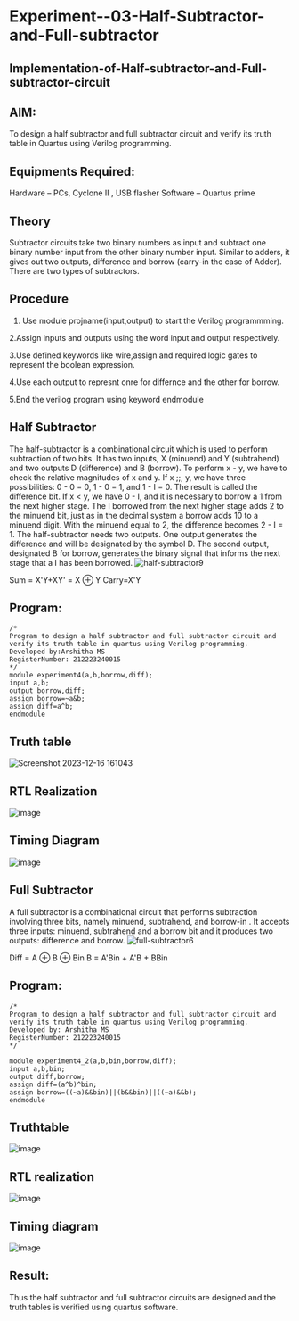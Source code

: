 # Experiment--03-Half-Subtractor-and-Full-subtractor
## Implementation-of-Half-subtractor-and-Full-subtractor-circuit
## AIM:
To design a half subtractor and full subtractor circuit and verify its truth table in Quartus using Verilog programming.

## Equipments Required:
Hardware – PCs, Cyclone II , USB flasher Software – Quartus prime

## Theory
Subtractor circuits take two binary numbers as input and subtract one binary number input from the other binary number input. Similar to adders, it gives out two outputs, difference and borrow (carry-in the case of Adder). There are two types of subtractors.

## Procedure
1. Use module projname(input,output) to start the Verilog programmming.

2.Assign inputs and outputs using the word input and output respectively.

3.Use defined keywords like wire,assign and required logic gates to represent the boolean expression.

4.Use each output to represnt onre for differnce and the other for borrow.

5.End the verilog program using keyword endmodule


## Half Subtractor
The half-subtractor is a combinational circuit which is used to perform subtraction of two bits. It has two inputs, X (minuend) and Y (subtrahend) and two outputs D (difference) and B (borrow). To perform x - y, we have to check the relative magnitudes of x and y. If x ;;, y, we have three possibilities: 0 - 0 = 0, 1 - 0 = 1, and 1 - I = 0. The result is called the difference bit. If x < y, we have 0 - I, and it is necessary to borrow a 1 from the next higher stage. The I borrowed from the next higher stage adds 2 to the minuend bit, just as in the decimal system a borrow adds 10 to a minuend digit. With the minuend equal to 2, the difference becomes 2 - I = 1. The half-subtractor needs two outputs. One output generates the difference and will be designated by the symbol D. The second output, designated B for borrow, generates the binary signal that informs the next stage that a I has been borrowed.
![half-subtractor9](https://user-images.githubusercontent.com/36288975/166112538-58c3bc7c-ee5d-4e6a-ac8d-8e8328efe27a.png)


Sum = X'Y+XY' = X ⊕ Y
Carry=X'Y
## Program:
```
/*
Program to design a half subtractor and full subtractor circuit and verify its truth table in quartus using Verilog programming.
Developed by:Arshitha MS 
RegisterNumber: 212223240015
*/
module experiment4(a,b,borrow,diff);
input a,b;
output borrow,diff;
assign borrow=~a&b;
assign diff=a^b;
endmodule
```
## Truth table
![Screenshot 2023-12-16 161043](https://github.com/arshitha7/Experiment--03-Half-Subtractor-and-Full-subtractor/assets/144979143/cf33108c-a6b1-4c77-827d-537681d2659e)

## RTL Realization
![image](https://github.com/arshitha7/Experiment--03-Half-Subtractor-and-Full-subtractor/assets/144979143/45acdb1b-7757-4681-aca8-d33c597b2f7b)
## Timing Diagram
![image](https://github.com/arshitha7/Experiment--03-Half-Subtractor-and-Full-subtractor/assets/144979143/f0bb935c-d614-47ec-a4f7-9aea4e949253)



## Full Subtractor
A full subtractor is a combinational circuit that performs subtraction involving three bits, namely minuend, subtrahend, and borrow-in . It accepts three inputs: minuend, subtrahend and a borrow bit and it produces two outputs: difference and borrow. 
![full-subtractor6](https://user-images.githubusercontent.com/36288975/166112541-24c68359-3de8-4674-ae22-8272ffc385ed.png)


Diff = A ⊕ B ⊕ Bin B = A'Bin + A'B + BBin


## Program:
```
/*
Program to design a half subtractor and full subtractor circuit and verify its truth table in quartus using Verilog programming.
Developed by: Arshitha MS
RegisterNumber: 212223240015
*/

module experiment4_2(a,b,bin,borrow,diff);
input a,b,bin;
output diff,borrow;
assign diff=(a^b)^bin;
assign borrow=((~a)&&bin)||(b&&bin)||((~a)&&b);
endmodule
```


## Truthtable
![image](https://github.com/arshitha7/Experiment--03-Half-Subtractor-and-Full-subtractor/assets/144979143/c8364497-61b0-4c65-9d65-97c025402a9b)


##  RTL realization
![image](https://github.com/arshitha7/Experiment--03-Half-Subtractor-and-Full-subtractor/assets/144979143/9102c089-f619-43e3-bf94-edf1f54a9dcd)

## Timing diagram 
![image](https://github.com/arshitha7/Experiment--03-Half-Subtractor-and-Full-subtractor/assets/144979143/b6912d9e-335e-4acb-b2e1-df69daa63980)

## Result:
Thus the half subtractor and full subtractor circuits are designed and the truth tables is verified using quartus software.
